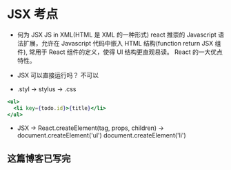 # JSX 考点

- 何为 JSX
  JS in XML(HTML 是 XML 的一种形式)
  react 推崇的 Javascript 语法扩展，允许在 Javascript
  代码中嵌入 HTML 结构(function return JSX 组件),
  常用于 React 组件的定义，使得 UI 结构更直观易读。
  React 的一大优点特性。

- JSX 可以直接运行吗？
  不可以
- .styl -> stylus -> .css

```jsx
<ul>
  <li key={todo.id}>{title}</li>
</ul>
```

- JSX -> React.createElement(tag, props, children) ->
  document.createElement('ul')
  document.createElement('li')
  
## 这篇博客已写完
